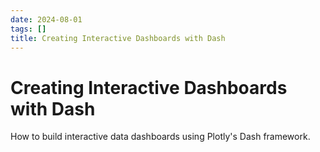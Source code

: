 ```yaml
---
date: 2024-08-01
tags: []
title: Creating Interactive Dashboards with Dash
---
```


# Creating Interactive Dashboards with Dash

How to build interactive data dashboards using Plotly's Dash framework.
